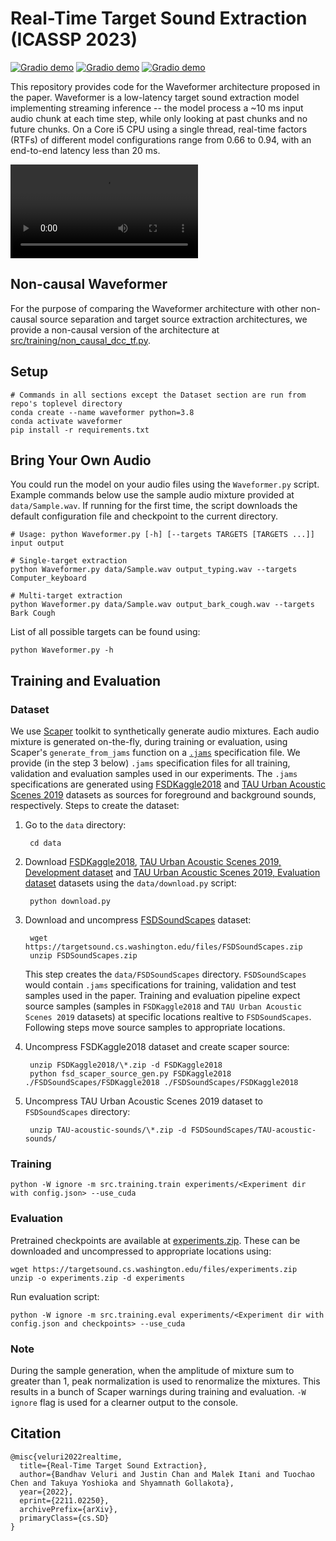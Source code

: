 # Real-Time Target Sound Extraction (ICASSP 2023)

[![Gradio demo](https://img.shields.io/badge/arxiv-abs-green)](https://arxiv.org/abs/2211.02250) [![Gradio demo](https://img.shields.io/badge/arxiv-pdf-green)](https://arxiv.org/pdf/2211.02250) [![Gradio demo](https://img.shields.io/badge/Gradio-app-blue)](https://huggingface.co/spaces/uwx/waveformer)

This repository provides code for the Waveformer architecture proposed in the paper. Waveformer is a low-latency target sound extraction model implementing streaming inference -- the model process a ~10 ms input audio chunk at each time step, while only looking at past chunks and no future chunks. On a Core i5 CPU using a single thread, real-time factors (RTFs) of different model configurations range from 0.66 to 0.94, with an end-to-end latency less than 20 ms. 

<video src="https://user-images.githubusercontent.com/16723254/199796287-e6aa464d-7da4-4941-b356-0668d96d9184.mp4"></video>

## Non-causal Waveformer

For the purpose of comparing the Waveformer architecture with other non-causal source separation and target source extraction architectures, we provide a non-causal version of the architecture at [src/training/non_causal_dcc_tf.py](src/training/non_causal_dcc_tf.py).

## Setup


    # Commands in all sections except the Dataset section are run from repo's toplevel directory
    conda create --name waveformer python=3.8
    conda activate waveformer
    pip install -r requirements.txt

## Bring Your Own Audio

You could run the model on your audio files using the `Waveformer.py` script. Example commands below use the sample audio mixture provided at `data/Sample.wav`. If running for the first time, the script downloads the default configuration file and checkpoint to the current directory.

    # Usage: python Waveformer.py [-h] [--targets TARGETS [TARGETS ...]] input output
    
    # Single-target extraction
    python Waveformer.py data/Sample.wav output_typing.wav --targets Computer_keyboard
    
    # Multi-target extraction
    python Waveformer.py data/Sample.wav output_bark_cough.wav --targets Bark Cough

List of all possible targets can be found using:

    python Waveformer.py -h

## Training and Evaluation

### Dataset

We use [Scaper](https://github.com/justinsalamon/scaper) toolkit to synthetically generate audio mixtures. Each audio mixture is generated on-the-fly, during training or evaluation, using Scaper's `generate_from_jams` function on a [`.jams`](https://jams.readthedocs.io/en/stable/) specification file. We provide (in the step 3 below) `.jams` specification files for all training, validation and evaluation samples used in our experiments. The `.jams` specifications are generated using [FSDKaggle2018](https://zenodo.org/record/2552860) and [TAU Urban Acoustic Scenes 2019](https://dcase.community/challenge2019/task-acoustic-scene-classification) datasets as sources for foreground and background sounds, respectively. Steps to create the dataset:

1. Go to the `data` directory:

        cd data

2. Download [FSDKaggle2018](https://zenodo.org/record/2552860), [TAU Urban Acoustic Scenes 2019, Development dataset](https://zenodo.org/record/2589280) and [TAU Urban Acoustic Scenes 2019, Evaluation dataset](https://zenodo.org/record/3063822) datasets using the `data/download.py` script:

        python download.py

3. Download and uncompress [FSDSoundScapes](https://targetsound.cs.washington.edu/files/FSDSoundScapes.zip) dataset:

        wget https://targetsound.cs.washington.edu/files/FSDSoundScapes.zip
        unzip FSDSoundScapes.zip

    This step creates the `data/FSDSoundScapes` directory. `FSDSoundScapes` would contain `.jams` specifications for training, validation and test samples used in the paper. Training and evaluation pipeline expect source samples (samples in `FSDKaggle2018` and `TAU Urban Acoustic Scenes 2019` datasets) at specific locations realtive to `FSDSoundScapes`. Following steps move source samples to appropriate locations.

4. Uncompress FSDKaggle2018 dataset and create scaper source:

        unzip FSDKaggle2018/\*.zip -d FSDKaggle2018
        python fsd_scaper_source_gen.py FSDKaggle2018 ./FSDSoundScapes/FSDKaggle2018 ./FSDSoundScapes/FSDKaggle2018

5. Uncompress TAU Urban Acoustic Scenes 2019 dataset to `FSDSoundScapes` directory:

        unzip TAU-acoustic-sounds/\*.zip -d FSDSoundScapes/TAU-acoustic-sounds/

### Training

    python -W ignore -m src.training.train experiments/<Experiment dir with config.json> --use_cuda

### Evaluation

Pretrained checkpoints are available at [experiments.zip](https://targetsound.cs.washington.edu/files/experiments.zip). These can be downloaded and uncompressed to appropriate locations using:

    wget https://targetsound.cs.washington.edu/files/experiments.zip
    unzip -o experiments.zip -d experiments

Run evaluation script:

    python -W ignore -m src.training.eval experiments/<Experiment dir with config.json and checkpoints> --use_cuda

### Note

During the sample generation, when the amplitude of mixture sum to greater than 1, peak normalization is used to renormalize the mixtures. This results in a bunch of Scaper warnings during training and evaluation. `-W ignore` flag is used for a clearner output to the console.

## Citation

    @misc{veluri2022realtime,
      title={Real-Time Target Sound Extraction}, 
      author={Bandhav Veluri and Justin Chan and Malek Itani and Tuochao Chen and Takuya Yoshioka and Shyamnath Gollakota},
      year={2022},
      eprint={2211.02250},
      archivePrefix={arXiv},
      primaryClass={cs.SD}
    }
